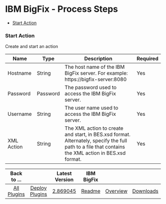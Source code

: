 
# IBM BigFix - Process Steps

* [Start Action](#start_action)


### Start Action

Create and start an action


| Name | Type | Description                                                                                                          | Required |
| ---- | ---- | -------------------------------------------------------------------------------------------------------------------- | -------- |
| Hostname | String | The host name of the IBM BigFix server. For example: https://bigfix-server:8080 | Yes |
| Password | Password | The password used to access the IBM BigFix server. | Yes |
| Username | String | The user name used to access the IBM BigFix server. | Yes |
| XML Action | String | The XML action to create and start, in BES.xsd format. Alternately, specify the full path to a file that contains the XML action in BES.xsd format. | Yes |




|Back to ...||Latest Version|IBM BigFix |||
| :---: | :---: | :---: | :---: | :---: | :---: |
|[All Plugins](../../index.md)|[Deploy Plugins](../README.md)|[2.869045](https://raw.githubusercontent.com/UrbanCode/IBM-UCD-PLUGINS/main/files/bigfix/bigfix-2.869045.zip)|[Readme](README.md)|[Overview](overview.md)|[Downloads](downloads.md)|
